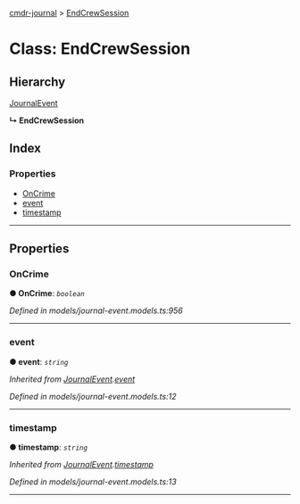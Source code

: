 [cmdr-journal](../README.md) > [EndCrewSession](../classes/endcrewsession.md)



# Class: EndCrewSession

## Hierarchy


 [JournalEvent](journalevent.md)

**↳ EndCrewSession**







## Index

### Properties

* [OnCrime](endcrewsession.md#oncrime)
* [event](endcrewsession.md#event)
* [timestamp](endcrewsession.md#timestamp)



---
## Properties
<a id="oncrime"></a>

###  OnCrime

**●  OnCrime**:  *`boolean`* 

*Defined in models/journal-event.models.ts:956*





___

<a id="event"></a>

###  event

**●  event**:  *`string`* 

*Inherited from [JournalEvent](journalevent.md).[event](journalevent.md#event)*

*Defined in models/journal-event.models.ts:12*





___

<a id="timestamp"></a>

###  timestamp

**●  timestamp**:  *`string`* 

*Inherited from [JournalEvent](journalevent.md).[timestamp](journalevent.md#timestamp)*

*Defined in models/journal-event.models.ts:13*





___


